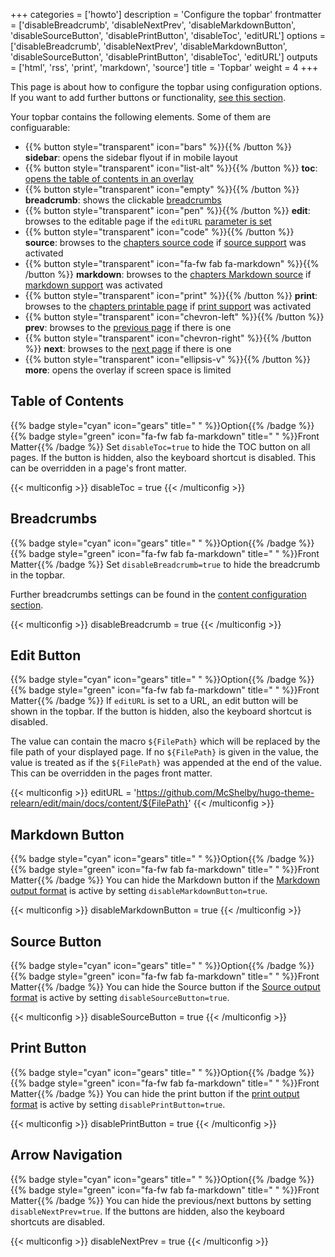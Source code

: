 +++
categories = ['howto']
description = 'Configure the topbar'
frontmatter = ['disableBreadcrumb', 'disableNextPrev', 'disableMarkdownButton', 'disableSourceButton', 'disablePrintButton', 'disableToc', 'editURL']
options = ['disableBreadcrumb', 'disableNextPrev', 'disableMarkdownButton', 'disableSourceButton', 'disablePrintButton', 'disableToc', 'editURL']
outputs = ['html', 'rss', 'print', 'markdown', 'source']
title = 'Topbar'
weight = 4
+++

This page is about how to configure the topbar using configuration options. If you want to add further buttons or functionality, [see this section](configuration/customization/topbar).

Your topbar contains the following elements. Some of them are configuarable:

- {{% button style="transparent" icon="bars" %}}{{% /button %}} **sidebar**: opens the sidebar flyout if in mobile layout
- {{% button style="transparent" icon="list-alt" %}}{{% /button %}} **toc**: [opens the table of contents in an overlay](#table-of-contents)
- {{% button style="transparent" icon="empty" %}}{{% /button %}} **breadcrumb**: shows the clickable [breadcrumbs](#breadcrumbs)
- {{% button style="transparent" icon="pen" %}}{{% /button %}} **edit**: browses to the editable page if the `editURL` [parameter is set](#edit-button)
- {{% button style="transparent" icon="code" %}}{{% /button %}} **source**: browses to the [chapters source code](#source-button) if [source support](configuration/sitemanagement/outputformats#source-support) was activated
- {{% button style="transparent" icon="fa-fw fab fa-markdown" %}}{{% /button %}} **markdown**: browses to the [chapters Markdown source](#markdown-button) if [markdown support](configuration/sitemanagement/outputformats#markdown-support) was activated
- {{% button style="transparent" icon="print" %}}{{% /button %}} **print**: browses to the [chapters printable page](#print-button) if [print support](configuration/sitemanagement/outputformats#print-support) was activated
- {{% button style="transparent" icon="chevron-left" %}}{{% /button %}} **prev**: browses to the [previous page](#arrow-navigation) if there is one
- {{% button style="transparent" icon="chevron-right" %}}{{% /button %}} **next**: browses to the [next page](#arrow-navigation) if there is one
- {{% button style="transparent" icon="ellipsis-v" %}}{{% /button %}} **more**: opens the overlay if screen space is limited

## Table of Contents

{{% badge style="cyan" icon="gears" title=" " %}}Option{{% /badge %}} {{% badge style="green" icon="fa-fw fab fa-markdown" title=" " %}}Front Matter{{% /badge %}} Set `disableToc=true` to hide the TOC button on all pages. If the button is hidden, also the keyboard shortcut is disabled. This can be overridden in a page's front matter.

{{< multiconfig >}}
disableToc = true
{{< /multiconfig >}}

## Breadcrumbs

{{% badge style="cyan" icon="gears" title=" " %}}Option{{% /badge %}} {{% badge style="green" icon="fa-fw fab fa-markdown" title=" " %}}Front Matter{{% /badge %}} Set `disableBreadcrumb=true` to hide the breadcrumb in the topbar.

Further breadcrumbs settings can be found in the [content configuration section](configuration/content/titles).

{{< multiconfig >}}
disableBreadcrumb = true
{{< /multiconfig >}}

## Edit Button

{{% badge style="cyan" icon="gears" title=" " %}}Option{{% /badge %}} {{% badge style="green" icon="fa-fw fab fa-markdown" title=" " %}}Front Matter{{% /badge %}} If `editURL` is set to a URL, an edit button will be shown in the topbar. If the button is hidden, also the keyboard shortcut is disabled.

The value can contain the macro `${FilePath}` which will be replaced by the file path of your displayed page. If no `${FilePath}` is given in the value, the value is treated as if the `${FilePath}` was appended at the end of the value. This can be overridden in the pages front matter.

{{< multiconfig >}}
editURL = 'https://github.com/McShelby/hugo-theme-relearn/edit/main/docs/content/${FilePath}'
{{< /multiconfig >}}

## Markdown Button

{{% badge style="cyan" icon="gears" title=" " %}}Option{{% /badge %}} {{% badge style="green" icon="fa-fw fab fa-markdown" title=" " %}}Front Matter{{% /badge %}} You can hide the Markdown button if the [Markdown output format](configuration/sitemanagement/outputformats/#markdown-support) is active by setting `disableMarkdownButton=true`.

{{< multiconfig >}}
disableMarkdownButton = true
{{< /multiconfig >}}

## Source Button

{{% badge style="cyan" icon="gears" title=" " %}}Option{{% /badge %}} {{% badge style="green" icon="fa-fw fab fa-markdown" title=" " %}}Front Matter{{% /badge %}} You can hide the Source button if the [Source output format](configuration/sitemanagement/outputformats/#source-support) is active by setting `disableSourceButton=true`.

{{< multiconfig >}}
disableSourceButton = true
{{< /multiconfig >}}

## Print Button

{{% badge style="cyan" icon="gears" title=" " %}}Option{{% /badge %}} {{% badge style="green" icon="fa-fw fab fa-markdown" title=" " %}}Front Matter{{% /badge %}} You can hide the print button if the [print output format](configuration/sitemanagement/outputformats/#print-support) is active by setting `disablePrintButton=true`.

{{< multiconfig >}}
disablePrintButton = true
{{< /multiconfig >}}

## Arrow Navigation

{{% badge style="cyan" icon="gears" title=" " %}}Option{{% /badge %}} {{% badge style="green" icon="fa-fw fab fa-markdown" title=" " %}}Front Matter{{% /badge %}} You can hide the previous/next buttons by setting `disableNextPrev=true`. If the buttons are hidden, also the keyboard shortcuts are disabled.

{{< multiconfig >}}
disableNextPrev = true
{{< /multiconfig >}}
